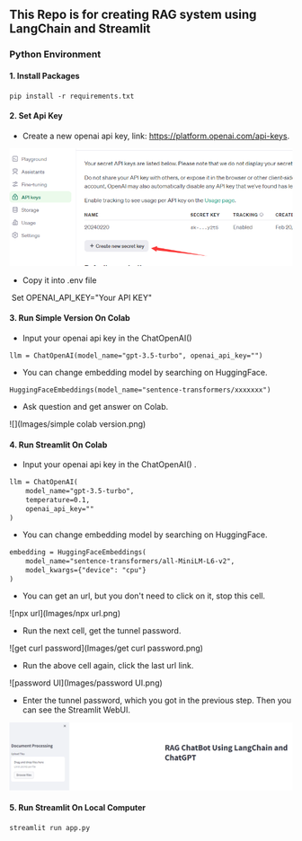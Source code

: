 ## This Repo is for creating RAG system using LangChain and Streamlit

### Python Environment

#### 1. Install Packages

```b
pip install -r requirements.txt
```

#### 2. Set Api Key

- Create a new openai api key, link: https://platform.openai.com/api-keys.

<img src="Images/create_api_key.png" alt="create_api_key" style="zoom:80%;" />

- Copy it into .env file

​	Set OPENAI_API_KEY="Your API KEY"

#### 3. Run Simple Version On Colab
- Input your openai api key in the ChatOpenAI() 
```
llm = ChatOpenAI(model_name="gpt-3.5-turbo", openai_api_key="")
```

- You can change embedding model by searching on HuggingFace.
```
HuggingFaceEmbeddings(model_name="sentence-transformers/xxxxxxx")
```

- Ask question and get answer on Colab.


![](Images/simple colab version.png)	
#### 4. Run Streamlit On Colab
- Input your openai api key in the ChatOpenAI() .
```
llm = ChatOpenAI(
    model_name="gpt-3.5-turbo",
    temperature=0.1,
    openai_api_key=""
)
```

- You can change embedding model by searching on HuggingFace.
```
embedding = HuggingFaceEmbeddings(
    model_name="sentence-transformers/all-MiniLM-L6-v2",
    model_kwargs={"device": "cpu"}
)
```

- You can get an url, but you don't need to click on it, stop this cell.

![npx url](Images/npx url.png)

- Run the next cell, get the tunnel password.

![get curl password](Images/get curl password.png)

- Run the above cell again, click the last url link.

![password UI](Images/password UI.png)

- Enter the tunnel password, which you got in the previous step. Then you can see the Streamlit WebUI.

<img src="Images/streamlit ui.png" alt="streamlit ui"  />


#### 5. Run Streamlit On Local Computer

```
streamlit run app.py
```
